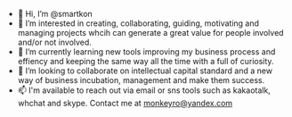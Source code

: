 - 👋 Hi, I’m @smartkon
- 👀 I’m interested in creating, collaborating, guiding, motivating and managing projects whcih can generate a great value for people involved and/or not involved.
- 🌱 I’m currently learning new tools improving my business process and effiency and keeping the same way all the time with a full of curiosity.
- 💞️ I’m looking to collaborate on intellectual capital standard and a new way of business incubation, management and make them success.
- 📫 I'm available to reach out via email or sns tools such as kakaotalk, whchat and skype. Contact me at monkeyro@yandex.com

<!---
smartkon/smartkon is a ✨ special ✨ repository because its `README.md` (this file) appears on your GitHub profile.
You can click the Preview link to take a look at your changes.
--->
